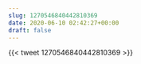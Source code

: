 ```yaml
---
slug: 1270546840442810369
date: 2020-06-10 02:42:27+00:00
draft: false
---
```


{{< tweet 1270546840442810369 >}}
